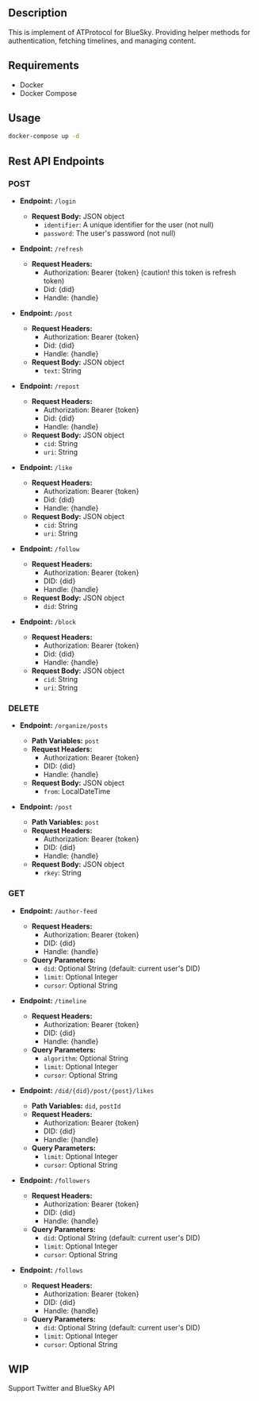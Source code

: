 ## Description
This is implement of ATProtocol for BlueSky.
Providing helper methods for authentication, fetching timelines, and managing content.

## Requirements
- Docker
- Docker Compose

## Usage
```bash
docker-compose up -d
```

## Rest API Endpoints

### POST
- **Endpoint:** `/login`
  - **Request Body:** JSON object
    - `identifier`: A unique identifier for the user (not null)
    - `password`: The user's password (not null)

- **Endpoint:** `/refresh`
  - **Request Headers:**
    - Authorization: Bearer {token} (caution! this token is refresh token)
    - Did: {did}
    - Handle: {handle}

- **Endpoint:** `/post`
  - **Request Headers:**
    - Authorization: Bearer {token}
    - Did: {did}
    - Handle: {handle}
  - **Request Body:** JSON object
      - `text`: String

- **Endpoint:** `/repost`
  - **Request Headers:**
    - Authorization: Bearer {token}
    - Did: {did}
    - Handle: {handle}
  - **Request Body:** JSON object
    - `cid`: String
    - `uri`: String

- **Endpoint:** `/like`
  - **Request Headers:**
    - Authorization: Bearer {token}
    - Did: {did}
    - Handle: {handle}
  - **Request Body:** JSON object
    - `cid`: String
    - `uri`: String

- **Endpoint:** `/follow`
  - **Request Headers:**
    - Authorization: Bearer {token}
    - DID: {did}
    - Handle: {handle}
  - **Request Body:** JSON object
    - `did`: String

- **Endpoint:** `/block`
  - **Request Headers:**
    - Authorization: Bearer {token}
    - Did: {did}
    - Handle: {handle}
  - **Request Body:** JSON object
    - `cid`: String
    - `uri`: String

### DELETE
- **Endpoint:** `/organize/posts`
  - **Path Variables:** `post`
  - **Request Headers:**
    - Authorization: Bearer {token}
    - DID: {did}
    - Handle: {handle}
  - **Request Body:** JSON object
    - `from`: LocalDateTime

- **Endpoint:** `/post`
  - **Path Variables:** `post`
  - **Request Headers:**
    - Authorization: Bearer {token}
    - DID: {did}
    - Handle: {handle}
  - **Request Body:** JSON object
    - `rkey`: String

### GET
- **Endpoint:** `/author-feed`
  - **Request Headers:**
    - Authorization: Bearer {token}
    - DID: {did}
    - Handle: {handle}
  - **Query Parameters:**
    - `did`: Optional String (default: current user's DID)
    - `limit`: Optional Integer
    - `cursor`: Optional String

- **Endpoint:** `/timeline`
  - **Request Headers:**
    - Authorization: Bearer {token}
    - DID: {did}
    - Handle: {handle}
  - **Query Parameters:**
    - `algorithm`: Optional String
    - `limit`: Optional Integer
    - `cursor`: Optional String

- **Endpoint:** `/did/{did}/post/{post}/likes`
  - **Path Variables:** `did`, `postId`
  - **Request Headers:**
    - Authorization: Bearer {token}
    - DID: {did}
    - Handle: {handle}
  - **Query Parameters:**
    - `limit`: Optional Integer
    - `cursor`: Optional String

- **Endpoint:** `/followers`
  - **Request Headers:**
    - Authorization: Bearer {token}
    - DID: {did}
    - Handle: {handle}
  - **Query Parameters:**
    - `did`: Optional String (default: current user's DID)
    - `limit`: Optional Integer
    - `cursor`: Optional String

- **Endpoint:** `/follows`
  - **Request Headers:**
    - Authorization: Bearer {token}
    - DID: {did}
    - Handle: {handle}
  - **Query Parameters:**
    - `did`: Optional String (default: current user's DID)
    - `limit`: Optional Integer
    - `cursor`: Optional String

## WIP
Support Twitter and BlueSky API
